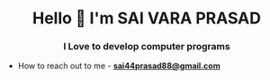
<h1 align="center"> Hello 👋 I'm SAI VARA PRASAD </h1>
<h3 align="center"> I Love to develop computer programs </h3>


<ul>
  <li> How to reach out to me - <b><u> sai44prasad88@gmail.com</u></b></li>
</ul>

